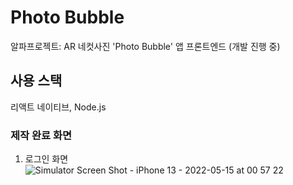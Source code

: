 # Photo Bubble
알파프로젝트: AR 네컷사진 'Photo Bubble' 앱 프론트엔드 (개발 진행 중)

## 사용 스택
리액트 네이티브, Node.js

### 제작 완료 화면
1. 로그인 화면
![Simulator Screen Shot - iPhone 13 - 2022-05-15 at 00 57 22](https://user-images.githubusercontent.com/66251759/168439490-ba11eb76-6a17-450b-8349-6a7b115aa3bf.png)
